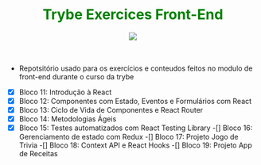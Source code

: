 <div align="center"><h1 style='color:green'> Trybe Exercices Front-End</h1><img src="https://emoji.slack-edge.com/TMDDFEPFU/trybe_fogueteanimado/22f9cd043bb1413c.gif"></img></div><br><br>

- Repotsitório usado para os exercícios e conteudos feitos  no modulo de front-end durante  o curso da trybe


-[x] Bloco 11: Introdução à React
-[x] Bloco 12: Componentes com Estado, Eventos e Formulários com React
-[x] Bloco 13: Ciclo de Vida de Componentes e React Router
-[x] Bloco 14: Metodologias Ágeis
-[x] Bloco 15: Testes automatizados com React Testing Library
-[] Bloco 16: Gerenciamento de estado com Redux
-[] Bloco 17: Projeto Jogo de Trivia
-[] Bloco 18: Context API e React Hooks
-[] Bloco 19: Projeto App de Receitas

